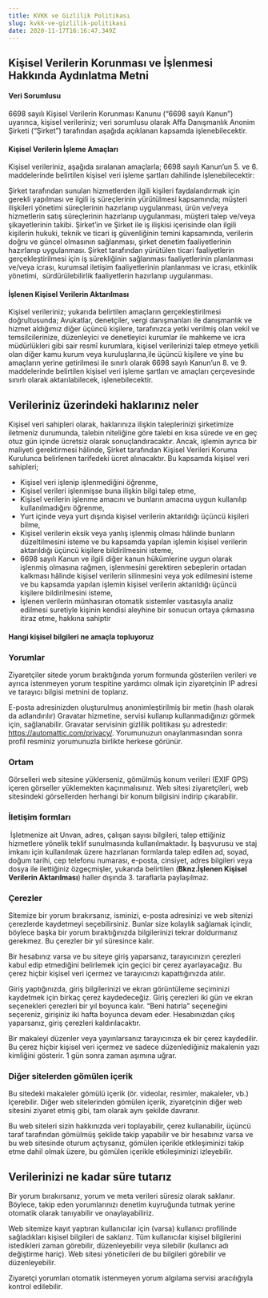 ```yaml
---
title: KVKK ve Gizlilik Politikası
slug: kvkk-ve-gizlilik-politikasi
date: 2020-11-17T16:16:47.349Z
---
```

## Kişisel Verilerin Korunması ve İşlenmesi Hakkında Aydınlatma Metni

#### **Veri Sorumlusu**

6698 sayılı Kişisel Verilerin Korunması Kanunu (“6698 sayılı Kanun”) uyarınca, kişisel verileriniz; veri sorumlusu olarak Affa Danışmanlık Anonim Şirketi (“Şirket”) tarafından aşağıda açıklanan kapsamda işlenebilecektir.

#### **Kişisel Verilerin İşleme Amaçları**

Kişisel verileriniz, aşağıda sıralanan amaçlarla; 6698 sayılı Kanun’un 5. ve 6. maddelerinde belirtilen kişisel veri işleme şartları dahilinde işlenebilecektir:

Şirket tarafından sunulan hizmetlerden ilgili kişileri faydalandırmak için gerekli yapılması ve ilgili iş süreçlerinin yürütülmesi kapsamında; müşteri ilişkileri yönetimi süreçlerinin hazırlanıp uygulanması, ürün ve/veya hizmetlerin satış süreçlerinin hazırlanıp uygulanması, müşteri talep ve/veya şikayetlerinin takibi. Şirket’in ve Şirket ile iş ilişkisi içerisinde olan ilgili kişilerin hukuki, teknik ve ticari iş güvenliğinin temini kapsamında, verilerin doğru ve güncel olmasının sağlanması, şirket denetim faaliyetlerinin hazırlanıp uygulanması. Şirket tarafından yürütülen ticari faaliyetlerin gerçekleştirilmesi için iş sürekliğinin sağlanması faaliyetlerinin planlanması ve/veya icrası, kurumsal iletişim faaliyetlerinin planlanması ve icrası, etkinlik yönetimi,  sürdürülebilirlik faaliyetlerin hazırlanıp uygulanması.

#### **İşlenen Kişisel Verilerin Aktarılması**

Kişisel verileriniz; yukarıda belirtilen amaçların gerçekleştirilmesi doğrultusunda; Avukatlar, denetçiler, vergi danışmanları ile danışmanlık ve hizmet aldığımız diğer üçüncü kişilere, tarafınızca yetki verilmiş olan vekil ve temsilcilerinize, düzenleyici ve denetleyici kurumlar ile mahkeme ve icra müdürlükleri gibi sair resmî kurumlara, kişisel verilerinizi talep etmeye yetkili olan diğer kamu kurum veya kuruluşlarına,ile üçüncü kişilere ve yine bu amaçların yerine getirilmesi ile sınırlı olarak 6698 sayılı Kanun’un 8. ve 9. maddelerinde belirtilen kişisel veri işleme şartları ve amaçları çerçevesinde sınırlı olarak aktarılabilecek, işlenebilecektir.

## **Verileriniz üzerindeki haklarınız neler**

Kişisel veri sahipleri olarak, haklarınıza ilişkin taleplerinizi şirketimize iletmeniz durumunda, talebin niteliğine göre talebi en kısa sürede ve en geç otuz gün içinde ücretsiz olarak sonuçlandıracaktır. Ancak, işlemin ayrıca bir maliyeti gerektirmesi hâlinde, Şirket tarafından Kişisel Verileri Koruma Kurulunca belirlenen tarifedeki ücret alınacaktır. Bu kapsamda kişisel veri sahipleri;

* Kişisel veri işlenip işlenmediğini öğrenme,
* Kişisel verileri işlenmişse buna ilişkin bilgi talep etme,
* Kişisel verilerin işlenme amacını ve bunların amacına uygun kullanılıp kullanılmadığını öğrenme,
* Yurt içinde veya yurt dışında kişisel verilerin aktarıldığı üçüncü kişileri bilme,
* Kişisel verilerin eksik veya yanlış işlenmiş olması hâlinde bunların düzeltilmesini isteme ve bu kapsamda yapılan işlemin kişisel verilerin aktarıldığı üçüncü kişilere bildirilmesini isteme,
* 6698 sayılı Kanun ve ilgili diğer kanun hükümlerine uygun olarak işlenmiş olmasına rağmen, işlenmesini gerektiren sebeplerin ortadan kalkması hâlinde kişisel verilerin silinmesini veya yok edilmesini isteme ve bu kapsamda yapılan işlemin kişisel verilerin aktarıldığı üçüncü kişilere bildirilmesini isteme,
* İşlenen verilerin münhasıran otomatik sistemler vasıtasıyla analiz edilmesi suretiyle kişinin kendisi aleyhine bir sonucun ortaya çıkmasına itiraz etme, hakkına sahiptir

#### **Hangi kişisel bilgileri ne amaçla topluyoruz**

### **Yorumlar**

Ziyaretçiler sitede yorum bıraktığında yorum formunda gösterilen verileri ve ayrıca istenmeyen yorum tespitine yardımcı olmak için ziyaretçinin IP adresi ve tarayıcı bilgisi metnini de toplarız.

E-posta adresinizden oluşturulmuş anonimleştirilmiş bir metin (hash olarak da adlandırılır) Gravatar hizmetine, servisi kullanıp kullanmadığınızı görmek için, sağlanabilir. Gravatar servisinin gizlilik politikası şu adrestedir: https://automattic.com/privacy/. Yorumunuzun onaylanmasından sonra profil resminiz yorumunuzla birlikte herkese görünür.

### **Ortam**

Görselleri web sitesine yüklerseniz, gömülmüş konum verileri (EXIF GPS) içeren görseller yüklemekten kaçınmalısınız. Web sitesi ziyaretçileri, web sitesindeki görsellerden herhangi bir konum bilgisini indirip çıkarabilir.

### **İletişim formları**

 İşletmenize ait Unvan, adres, çalışan sayısı bilgileri, talep ettiğiniz hizmetlere yönelik teklif sunulmasında kullanılmaktadır. İş başvurusu ve staj imkanı için kullanılmak üzere hazırlanan formlarda talep edilen ad, soyad, doğum tarihi, cep telefonu numarası, e-posta, cinsiyet, adres bilgileri veya dosya ile ilettiğiniz özgeçmişler, yukarıda belirtilen (**Bknz.İşlenen Kişisel Verilerin Aktarılması**) haller dışında 3. taraflarla paylaşılmaz.

### **Çerezler**

Sitemize bir yorum bırakırsanız, isminizi, e-posta adresinizi ve web sitenizi çerezlerde kaydetmeyi seçebilirsiniz. Bunlar size kolaylık sağlamak içindir, böylece başka bir yorum bıraktığınızda bilgilerinizi tekrar doldurmanız gerekmez. Bu çerezler bir yıl süresince kalır.

Bir hesabınız varsa ve bu siteye giriş yaparsanız, tarayıcınızın çerezleri kabul edip etmediğini belirlemek için geçici bir çerez ayarlayacağız. Bu çerez hiçbir kişisel veri içermez ve tarayıcınızı kapattığınızda atılır.

Giriş yaptığınızda, giriş bilgilerinizi ve ekran görüntüleme seçiminizi kaydetmek için birkaç çerez kaydedeceğiz. Giriş çerezleri iki gün ve ekran seçenekleri çerezleri bir yıl boyunca kalır. “Beni hatırla” seçeneğini seçereniz, girişiniz iki hafta boyunca devam eder. Hesabınızdan çıkış yaparsanız, giriş çerezleri kaldırılacaktır.

Bir makaleyi düzenler veya yayınlarsanız tarayıcınıza ek bir çerez kaydedilir. Bu çerez hiçbir kişisel veri içermez ve sadece düzenlediğiniz makalenin yazı kimliğini gösterir. 1 gün sonra zaman aşımına uğrar.

### **Diğer sitelerden gömülen içerik**

Bu sitedeki makaleler gömülü içerik (ör. videolar, resimler, makaleler, vb.) Içerebilir. Diğer web sitelerinden gömülen içerik, ziyaretçinin diğer web sitesini ziyaret etmiş gibi, tam olarak aynı şekilde davranır.

Bu web siteleri sizin hakkınızda veri toplayabilir, çerez kullanabilir, üçüncü taraf tarafından gömülmüş şeklide takip yapabilir ve bir hesabınız varsa ve bu web sitesinde oturum açtıysanız, gömülen içerikle etkleşiminizi takip etme dahil olmak üzere, bu gömülen içerikle etkileşiminizi izleyebilir.

## **Verilerinizi ne kadar süre tutarız**

Bir yorum bırakırsanız, yorum ve meta verileri süresiz olarak saklanır. Böylece, takip eden yorumlarınızı denetim kuyruğunda tutmak yerine otomatik olarak tanıyabilir ve onaylayabiliriz.

Web sitemize kayıt yaptıran kullanıcılar için (varsa) kullanıcı profilinde sağladıkları kişisel bilgileri de saklarız. Tüm kullanıcılar kişisel bilgilerini istedikleri zaman görebilir, düzenleyebilir veya silebilir (kullanıcı adı değiştirme hariç). Web sitesi yöneticileri de bu bilgileri görebilir ve düzenleyebilir.

Ziyaretçi yorumları otomatik istenmeyen yorum algılama servisi aracılığıyla kontrol edilebilir.
